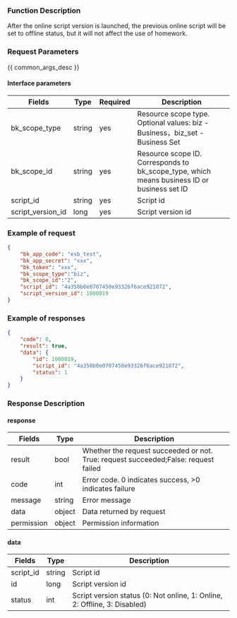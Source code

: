 ### Function Description

After the online script version is launched, the previous online script will be set to offline status, but it will not affect the use of homework.

### Request Parameters

{{ common_args_desc }}

#### Interface parameters

| Fields            | Type   | Required | Description                                                  |
| ----------------- | ------ | -------- | ------------------------------------------------------------ |
| bk_scope_type     | string | yes      | Resource scope type. Optional values: biz - Business，biz_set - Business Set |
| bk_scope_id       | string | yes      | Resource scope ID. Corresponds to bk_scope_type, which means business ID or business set ID |
| script_id         | string | yes      | Script id                                                    |
| script_version_id | long   | yes      | Script version id                                            |


### Example of request

```json
{
    "bk_app_code": "esb_test",
    "bk_app_secret": "xxx",
    "bk_token": "xxx",
    "bk_scope_type":"biz",
    "bk_scope_id":"2",
    "script_id": "4a350b0e0707450e93326f6ace921072",
    "script_version_id": 1000019
}
```

### Example of responses

```json
{
    "code": 0,
    "result": true,
    "data": {
        "id": 1000019,
        "script_id": "4a350b0e0707450e93326f6ace921072",
        "status": 1
    }
}
```

### Response Description

#### response

| Fields     | Type   | Description                                                  |
| ---------- | ------ | ------------------------------------------------------------ |
| result     | bool   | Whether the request succeeded or not. True: request succeeded;False: request failed |
| code       | int    | Error code. 0 indicates success, >0 indicates failure        |
| message    | string | Error message                                                |
| data       | object | Data returned by request                                     |
| permission | object | Permission information                                       |

#### data

| Fields            | Type   | Description                                                  |
| ----------------- | ------ | ------------------------------------------------------------ |
| script_id                | string | Script id                                                    |
| id | long   | Script version id                                            |
| status            | int    | Script version status (0: Not online, 1: Online, 2: Offline, 3: Disabled) |
